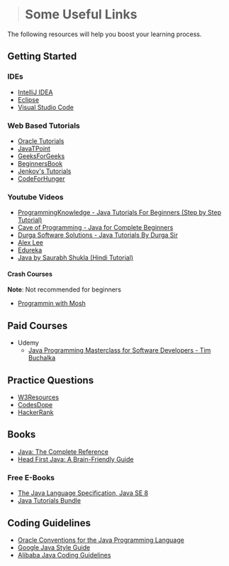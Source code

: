 ># Some Useful Links

The following resources will help you boost your learning process.

## Getting Started

### IDEs

* [IntelliJ IDEA](https://www.jetbrains.com/idea/download/)
* [Eclipse](https://www.eclipse.org/downloads/)
* [Visual Studio Code](https://code.visualstudio.com/download)

### Web Based Tutorials

* [Oracle Tutorials](https://docs.oracle.com/javase/tutorial/)
* [JavaTPoint](https://www.javatpoint.com)
* [GeeksForGeeks](https://www.geeksforgeeks.org/java/)
* [BeginnersBook](https://beginnersbook.com/java-tutorial-for-beginners-with-examples/)
* [Jenkov's Tutorials](http://tutorials.jenkov.com/java/index.html)
* [CodeForHunger](https://bit.ly/3J9wx0S)

### Youtube Videos

* [ProgrammingKnowledge - Java Tutorials For Beginners (Step by Step Tutorial)](https://www.youtube.com/playlist?list=PLS1QulWo1RIbfTjQvTdj8Y6yyq4R7g-Al)
* [Cave of Programming - Java for Complete Beginners](https://www.youtube.com/playlist?list=PL9DF6E4B45C36D411)
* [Durga Software Solutions - Java Tutorials By Durga Sir](https://www.youtube.com/playlist?list=PLd3UqWTnYXOmx_J1774ukG_rvrpyWczm0)
* [Alex Lee](https://www.youtube.com/channel/UC_fFL5jgoCOrwAVoM_fBYwA/playlists)
* [Edureka](https://www.youtube.com/watch?v=hBh_CC5y8-s)
* [Java by Saurabh Shukla (Hindi Tutorial)](https://www.youtube.com/watch?v=IsLyduxZ9sc&list=PLX9Zi6XTqOKQ7TdRz0QynGIKuMV9Q2H8E)

#### Crash Courses

__Note__: Not recommended for beginners

* [Programmin with Mosh](https://www.youtube.com/watch?v=eIrMbAQSU34&t=1s)

## Paid Courses

* Udemy
  * [Java Programming Masterclass for Software Developers - Tim Buchalka](https://www.udemy.com/course/java-the-complete-java-developer-course/)

## Practice Questions

* [W3Resources](https://www.w3resource.com/java-exercises/)
* [CodesDope](https://www.codesdope.com/practice/practice_java/)
* [HackerRank](https://www.hackerrank.com/domains/java)

## Books

* [Java: The Complete Reference](https://www.amazon.in/Java-Complete-Reference-Herbert-Schildt/dp/9339212096/ref=sr_1_8?dchild=1&keywords=Java&qid=1599059123&sr=8-8)
* [Head First Java: A Brain-Friendly Guide](https://www.amazon.in/Head-First-Java-Brain-Friendly-Guide/dp/8173666024/ref=tmm_pap_swatch_0?_encoding=UTF8&qid=1599059654&sr=8-4)

### Free E-Books
* [The Java Language Specification, Java SE 8](http://docs.oracle.com/javase/specs/jls/se8/jls8.pdf)
* [Java Tutorials Bundle](https://www.oracle.com/java/technologies/javase/java-tutorial-downloads.html)

## Coding Guidelines

* [Oracle Conventions for the Java Programming Language](https://www.oracle.com/java/technologies/javase/codeconventions-contents.html)
* [Google Java Style Guide](https://google.github.io/styleguide/javaguide.html#s2.1-file-name)
* [Alibaba Java Coding Guidelines](https://github.com/alibaba/Alibaba-Java-Coding-Guidelines)
